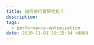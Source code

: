 ```yaml
---
title: 如何进行首屏优化？
description:
tags:
  - performance-optimization
date: 2020-11-01 19:25:34 +0800
---
```



